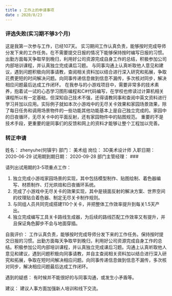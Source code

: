 ```yaml
---
title : 工作上的申请事项
date : 2020/8/23
---
```


### 评选失败(实习期不够3个月)

这是我第一次参与工作，已经107天。
实习期间工作认真负责，能够按时完成导师分发下来的工作任务。在不需要提交日报的情况下能够保持按时编写日报的习惯。出勤方面每天争取早到晚归，利用好公司资源完成自身工作的总结，积极参加公司内部培训课程，并认真独立完成课后习题。
与同事沟通上认真听取他人意见和建议，遇到问题积极向同事请教，查阅相关资料加以结合进行深入研究和拓展，争取花费更短的时间解决问题。向同事传递信息做到信息不漏传，多次核对同步，解决相应问题最后达成工作闭环。
在我参与的小游戏项目中，需要非常多的技术素养，抱着试一试的心态学习图形编程和C#代码编写，在学校也修读过计算机相关课程所以有一定基础，但深知自己技术不强，还得请教同事和查阅中英文资料进行学习并加以应用。实际例子就如本次小游戏中的无尽关卡效果和家园场景效果，除了每日任务和调用场景物件的一些功能其他功能基本上是自己独立完成的。家园中的日夜循环，无尽关卡中的平面反射，还有家园物件中的贴图规范。
重要的不是技术手段，更重要的是同事们的反馈和网上的资料才能够让整个工程加以完善。

### 转正申请

姓名：	zhenyuhe(何镇宇)	部门：	美术组	岗位：	3D美术设计师
入职日期：	2020-06-29	试用期到期日期：	2020-09-28	部门主管经理：	###

请列出试用期的3-5项重点工作：
1. 独立完成小游戏家园场景的实现，其中包括模型制作、贴图绘制、着色器编写、材质制作、灯光烘焙和日夜循环系统。
2. 完成了小游戏中无尽关卡的效果实现，其中是镜面反射的解决方案、世界空间的纹理贴合着色器、制定无尽关卡制作规则。
3. 与同组人员共同完成搭建110个关卡，并把整体工作效率提升到每关1.5天产出。
4. 独立完成编写工具关卡路线生成器，为后续的路线匹配工作效率又有提升，并且保证角色脚步不会与地面穿插。

自我评价：
工作认真负责，能够按时完成导师分发下来的工作任务。保持按时提交日报的习惯。出勤方面每天争取早到晚归，利用好公司资源完成自身工作的总结。积极参加公司内部培训课程，并认真独立完成课后习题。沟通上认真听取他人意见和建议，遇到问题积极向同事请教，并自主查阅相关资料加以结合进行深入研究和拓展，争取在短时间解决相应问题。向同事传递信息做到信息不漏传，多次核对同步，解决相应问题最后达成工作闭环。

遇到的疑惑：
有时候并不能很好的与同事沟通，或发生小矛盾等。

建议：
建议人事方面加强新人培训和线下交流。

